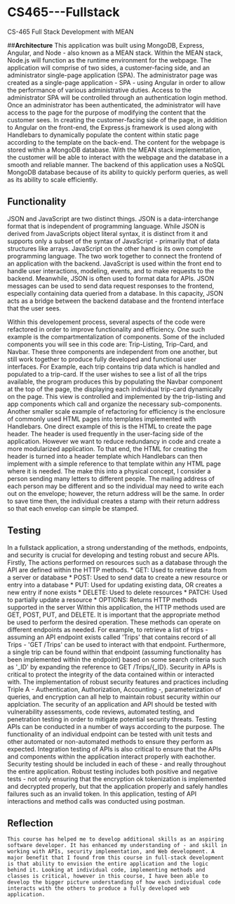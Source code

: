 # CS465---Fullstack
CS-465 Full Stack Development with MEAN

##**Architecture**
  This application was built using MongoDB, Express, Angular, and Node - also known as a MEAN stack. Within the MEAN stack, Node.js will function as the runtime environment for the webpage. The application will comprise of two sides, a customer-facing side, and an administrator single-page application (SPA). 
	The administrator page was created as a single-page application - SPA - using Angular in order to allow the performance of various administrative duties. Access to the administrator SPA will be controlled through an authentication login method. Once an administrator has been authenticated, the administrator will have access to the page for the purpose of modifying the content that the customer sees. 
	In creating the customer-facing side of the page, in addition to Angular on the front-end, the Express.js framework is used along with Handlebars to dynamically populate the content within static page according to the template on the back-end. The content for the webpage is stored within a MongoDB database. With the MEAN stack implementation, the customer will be able to interact with the webpage and the database in a smooth and reliable manner.
   The backend of this application uses a NoSQL MongoDB database because of its ability to quickly perform queries, as well as its ability to scale efficiently. 

## Functionality
  JSON and JavaScript are two distinct things. JSON is a data-interchange format that is independent of programming language. While JSON is derived from JavaScripts object literal syntax, it is distinct from it and supports only a subset of the syntax of JavaScript - primarily that of data structures like arrays. JavaScript on the other hand is its own complete programming language. The two work together to connect the frontend of an application with the backend. JavaScript is used within the front end to handle user interactions, modeling, events, and to make requests to the backend. Meanwhile, JSON is often used to format data for APIs. JSON messages can be used to send data request responses to the frontend, especially containing data queried from a database. In this capacity, JSON acts as a bridge between the backend database and the frontend interface that the user sees. 

  Within this developement process, several aspects of the code were refactored in order to improve functionality and efficiency. One such example is the compartmentalization of components. Some of the included components you will see in this code are: Trip-Listing, Trip-Card, and Navbar. These three components are independent from one another, but still work together to produce fully developed and functional user interfaces. For Example, each trip contains trip data which is handled and populated to a trip-card. If the user wishes to see a list of all the trips available, the program produces this by populating the Navbar component at the top of the page, the displaying each individual trip-card dynamically on the page. This view is controlled and implemented by the trip-listing and app components which call and organize the necessary sub-components. 
  Another smaller scale example of refactoring for efficiency is the enclosure of commonly used HTML pages into templates implemented with Handlebars. One direct example of this is the HTML to create the page header. The header is used frequently in the user-facing side of the application. However we want to reduce redundancy in code and create a more modularized application. To that end, the HTML for creating the header is turned into a header template which Handlebars can then implement with a simple reference to that template within any HTML page where it is needed. The make this into a physical concept, I consider a person sending many letters to different people. The mailing address of each person may be different and so the individual may need to write each out on the envelope; however, the return address will be the same. In order to save time then, the individual creates a stamp with their return address so that each envelop can simple be stamped.

## Testing 
   In a fullstack application, a strong understanding of the methods, endpoints, and security is crucial for developing and testing robust and secure APIs. Firstly, The actions performed on resources such as a database through the API are defined within the HTTP methods. 
      * GET: Used to retrieve data from a server or database
      * POST: Used to send data to create a new resource or entry into a database
      * PUT: Used for updating existing data, OR creates a new entry if none exists
      * DELETE: Used to delete resources 
      * PATCH: Used to partially update a resource
      * OPTIONS: Returns HTTP methods supported in the server
  Within this application, the HTTP methods used are GET, POST, PUT, and DELETE. It is important that the appropriate method be used to perform the desired operation. These methods can operate on different endpoints as needed. For example, to retrieve a list of trips - assuming an API endpoint exists called 'Trips' that contains record of all Trips - 'GET /Trips' can be used to interact with that endpoint. Furthermore, a single trip can be found within that endpoint (assuming functionality has been implemented within the endpoint) based on some search criteria such as '_ID' by expanding the reference to GET /Trips/{_ID}. 
   Security in APIs is critical to protect the integrity of the data contained within or interacted with. The implementation of robust security features and practices including Triple A - Authentication, Authorization, Accounting -, parameterization of queries, and encryption can all help to maintain robust security within our applciation. The security of an application and API should be tested with vulnerability assessments, code reviews, automated testing, and penetration testing in order to mitigate potential security threats. 
    Testing APIs can be conducted in a number of ways according to the purpose. The functionality of an individual endpoint can be tested with unit tests and other automated or non-automated methods to ensure they perform as expected. Integration testing of APIs is also critical to ensure that the APIs and components within the application interact properly with eachother. Security testing should be included in each of these - and really throughout the entire application. Robust testing includes both positive and negative tests - not only ensuring that the encryption ok tokenization is implemented and decrypted properly, but that the application properly and safely handles failures such as an invalid token. In this application, testing of API interactions and method calls was conducted using postman.

  ## Reflection
    This course has helped me to develop additional skills as an aspiring software developer. It has enhanced my understanding of - and skill in working with APIs, security implementation, and Web development. A major benefit that I found from this course in full-stack development is that ability to envision the entire application and the logic behind it. Looking at individual code, implementing methods and classes is critical, however in this course, I have been able to develop the bigger picture understanding of how each individual code interacts with the others to produce a fully developed web application. 
